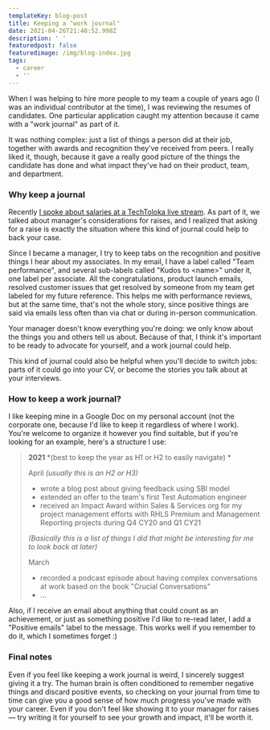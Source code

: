 ```yaml
---
templateKey: blog-post
title: Keeping a "work journal"
date: 2021-04-26T21:48:52.998Z
description: ' '
featuredpost: false
featuredimage: /img/blog-index.jpg
tags:
  - career
  - ''
---
```

When I was helping to hire more people to my team a couple of years ago (I was an individual contributor at the time), I was reviewing the resumes of candidates. One particular application caught my attention because it came with a "work journal" as part of it.

It was nothing complex: just a list of things a person did at their job, together with awards and recognition they've received from peers. I really liked it, though, because it gave a really good picture of the things the candidate has done and what impact they've had on their product, team, and department.

### Why keep a journal

Recently [I spoke about salaries at a TechToloka live stream](https://youtu.be/KZL2WO6mw-A). As part of it, we talked about manager's considerations for raises, and I realized that asking for a raise is exactly the situation where this kind of journal could help to back your case.

Since I became a manager, I try to keep tabs on the recognition and positive things I hear about my associates. In my email, I have a label called "Team performance", and several sub-labels called "Kudos to \<name\>" under it, one label per associate. All the congratulations, product launch emails, resolved customer issues that get resolved by someone from my team get labeled for my future reference. This helps me with performance reviews, but at the same time, that's not the whole story, since positive things are said via emails less often than via chat or during in-person communication.

Your manager doesn't know everything you're doing: we only know about the things you and others tell us about. Because of that, I think it's important to be ready to advocate for yourself, and a work journal could help.

This kind of journal could also be helpful when you'll decide to switch jobs: parts of it could go into your CV, or become the stories you talk about at your interviews.

### How to keep a work journal?

I like keeping mine in a Google Doc on my personal account (not the corporate one, because I'd like to keep it regardless of where I work). You're welcome to organize it however you find suitable, but if you're looking for an example, here's a structure I use:

> **2021** *(best to keep the year as H1 or H2 to easily navigate) *
>
> April *(usually this is an H2 or H3)*
>
> - wrote a blog post about giving feedback using SBI model
> - extended an offer to the team's first Test Automation engineer
> - received an Impact Award within Sales & Services org for my project management efforts with RHLS Premium and Management Reporting projects during Q4 CY20 and Q1 CY21
>
> *(Basically this is a list of things I did that might be interesting for me to look back at later)*
>
> March
>
> - recorded a podcast episode about having complex conversations at work based on the book "Crucial Conversations"
> - ...

Also, if I receive an email about anything that could count as an achievement, or just as something positive I'd like to re-read later, I add a "Positive emails" label to the message. This works well if you remember to do it, which I sometimes forget :)

### Final notes

Even if you feel like keeping a work journal is weird, I sincerely suggest giving it a try. The human brain is often conditioned to remember negative things and discard positive events, so checking on your journal from time to time can give you a good sense of how much progress you've made with your career. Even if you don't feel like showing it to your manager for raises — try writing it for yourself to see your growth and impact, it'll be worth it.
